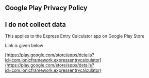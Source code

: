 ## Google Play Privacy Policy

## I do not collect data

<p>This applies to the Express Entry Calculator app on Google Play Store</p>

<p>Link is given below</p>

[https://play.google.com/store/apps/details?id=com.ionicframework.expressentrycalculator](https://play.google.com/store/apps/details?id=com.ionicframework.expressentrycalculator)